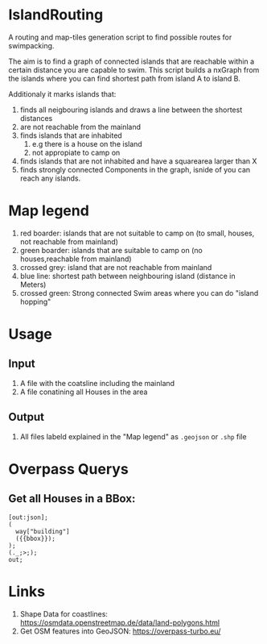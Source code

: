 # IslandRouting

A routing and map-tiles generation script to find possible routes for swimpacking.

The aim is to find a graph of connected islands that are reachable within a certain distance you are capable to swim. This script builds a nxGraph from the islands where you can find shortest path from island A to island B.

Additionaly it marks islands that:
1. finds all neigbouring islands and draws a line between the shortest distances 
2. are not reachable from the mainland
3. finds islands that are inhabited 
    1. e.g there is a house on the island
    2. not appropiate to camp on
4. finds islands that are not inhabited and have a squarearea larger than X
5. finds strongly connected Components in the graph, isnide of you can reach any islands.


# Map legend
1. red boarder: islands that are not suitable to camp on (to small, houses, not reachable from mainland)
2. green boarder: islands that are suitable to camp on (no houses,reachable from mainland)
2. crossed grey: island that are not reachable from mainland
5. blue line: shortest path between neighbouring island (distance in Meters)
6. crossed green: Strong connected Swim areas where you can do "island hopping"

# Usage
## Input 
1. A file with the coatsline including the mainland
2. A file conatining all Houses in the area
## Output
1. All files labeld explained in the "Map legend" as `.geojson` or `.shp` file 

# Overpass Querys

## Get all Houses in a BBox:
```
[out:json];
(
  way["building"]
  ({{bbox}});
);
(._;>;);
out;
```

# Links 
1. Shape Data for coastlines: https://osmdata.openstreetmap.de/data/land-polygons.html
2. Get OSM features into GeoJSON: https://overpass-turbo.eu/

